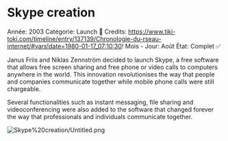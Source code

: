 # Skype creation

Année: 2003
Catégorie: Launch 🚀
Credits: https://www.tiki-toki.com/timeline/entry/137139/Chronologie-du-rseau-internet/#vars!date=1980-01-17_07:10:30!
Mois - Jour: Août
État: Complet ✅

Janus Friis and Niklas Zennström decided to launch Skype, a free software that allows free screen sharing and free phone or video calls to computers anywhere in the world. This innovation revolutionises the way that people and companies communicate together while mobile phone calls were still chargeable.

Several functionalities such as instant messaging, file sharing and videoconferencing were also added to the software that changed forever the way that professionals and individuals communicate together.

![Skype%20creation/Untitled.png](Skype%20creation/Untitled.png)